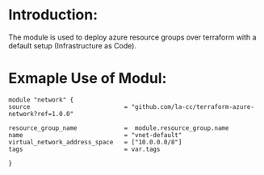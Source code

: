 # Introduction:

The module is used to deploy azure resource groups over terraform with a default setup (Infrastructure as Code).

# Exmaple Use of Modul:

    module "network" {
    source                          = "github.com/la-cc/terraform-azure-network?ref=1.0.0"

    resource_group_name             =  module.resource_group.name
    name                            = "vnet-default"
    virtual_network_address_space   = ["10.0.0.0/8"]
    tags                            = var.tags

    }
